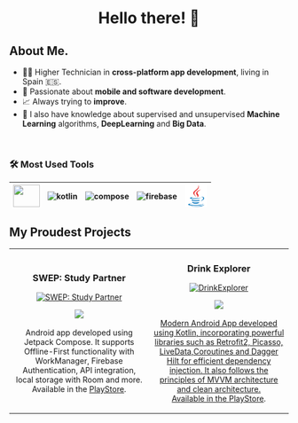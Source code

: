 <h1 align="center">Hello there! 👋</h1>

## About Me.
- 👨‍💻 Higher Technician in **cross-platform app development**, living in Spain :es:.
- :iphone: Passionate about **mobile and software development**.
- :chart_with_upwards_trend: Always trying to **improve**.
- 📝 I also have knowledge about supervised and unsupervised **Machine Learning** algorithms, **DeepLearning** and **Big Data**.
<br>

### 🛠️ Most Used Tools
| <img align="center" src="https://1000marcas.net/wp-content/uploads/2020/01/Android-logo-1.png" height="40" width="48"/> | <img align="center" src="https://www.vectorlogo.zone/logos/kotlinlang/kotlinlang-icon.svg" alt="kotlin" width="36" height="36"/> | <img align="center" src="https://3.bp.blogspot.com/-VVp3WvJvl84/X0Vu6EjYqDI/AAAAAAAAPjU/ZOMKiUlgfg8ok8DY8Hc-ocOvGdB0z86AgCLcBGAsYHQ/s1600/jetpack%2Bcompose%2Bicon_RGB.png" alt="compose" width="40" height="40"/> | <img align="center" src="https://www.vectorlogo.zone/logos/firebase/firebase-icon.svg" alt="firebase" width="40" height="40"/> | <img align="center" src="https://raw.githubusercontent.com/devicons/devicon/master/icons/java/java-original.svg" alt="java" width="40" height="40"/> |
| :-: | :-: | :-: | :-: | :-: |

## My Proudest Projects
<table>
<tr>
<td width="50%">
<h3 align="center">SWEP: Study Partner</h3>
<div align="center">
<a href="https://github.com/BertoAlv/Swep-Study-Partner" target="_blank"><img src="https://i.imgur.com/9c5rtpM.png" width="400" alt="SWEP: Study Partner"></a>
<p>
<a href="https://github.com/BertoAlv/Swep-Study-Partner" target="_blank">
<img src="https://img.shields.io/badge/Project-ff9?style=for-the-badge&logo=github&logoColor=black">
</a>
</p>
<p>Android app developed using Jetpack Compose. It supports Offline-First functionality with WorkManager, Firebase Authentication, API integration, local storage with Room and more. Available in the <a href="https://play.google.com/store/apps/details?id=com.alberto.studycompanionr">PlayStore</a>.</p>
</div>
  
<td width="50%">
<h3 align="center">Drink Explorer</h3>
<div align="center">
<a href="https://github.com/BertoAlv/DrinkExplorer" target="_blank"><img src="https://i.imgur.com/8mAvC04.png" width="400" alt="DrinkExplorer"></a>
<p>
<a href="https://github.com/BertoAlv/DrinkExplorer" target="_blank">
<img src="https://img.shields.io/badge/Project-ff9?style=for-the-badge&logo=github&logoColor=black">
</p>
<p>Modern Android App developed using Kotlin, incorporating powerful libraries such as Retrofit2, Picasso, LiveData,Coroutines and Dagger Hilt for efficient dependency injection. It also follows the principles of MVVM architecture and clean architecture.</br>
Available in the <a href="https://play.google.com/store/apps/details?id=com.alberto.drinkexplorer">PlayStore</a>.</p>                                                                                 
</td>


</div>                                                             
</table>                                                                                 
</div>
<br>
